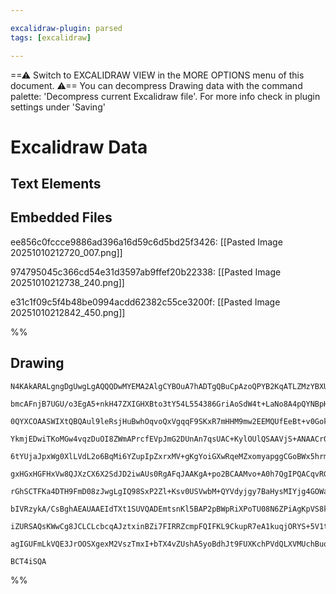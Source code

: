 ```yaml
---

excalidraw-plugin: parsed
tags: [excalidraw]

---
```

==⚠  Switch to EXCALIDRAW VIEW in the MORE OPTIONS menu of this document. ⚠== You can decompress Drawing data with the command palette: 'Decompress current Excalidraw file'. For more info check in plugin settings under 'Saving'


# Excalidraw Data

## Text Elements
## Embedded Files
ee856c0fccce9886ad396a16d59c6d5bd25f3426: [[Pasted Image 20251010212720_007.png]]

974795045c366cd54e31d3597ab9ffef20b22338: [[Pasted Image 20251010212738_240.png]]

e31c1f09c5f4b48be0994acdd62382c55ce3200f: [[Pasted Image 20251010212842_450.png]]

%%
## Drawing
```compressed-json
N4KAkARALgngDgUwgLgAQQQDwMYEMA2AlgCYBOuA7hADTgQBuCpAzoQPYB2KqATLZMzYBXUtiRoIACyhQ4zZAHoFAc0JRJQgEYA6bGwC2CgF7N6hbEcK4OCtptbErHALRY8RMpWdx8Q1TdIEfARcZgRmBShcZQUebQBGAFZtAAYaOiCEfQQOKGZuAG1wMFAwMogSbggAOQAlXAB2FIANXAA2WoBlAGEAcQBOAGZcPv1iTvp0sshYRCrCfWikfnLM

bmcAFnjB7UGU/o3EgA5+nkH47ZXIGHXBto3tY54L554386GriAoSdW4t+LaNo8A4pQYNBpHDYbCFfSQIQjKaTcJINR6JFJtO48NoXc4NQZfazKYLcFJfZhQUhsADWCG6bHwbFIVSp1mYcFwgVyU3Kmlw2BpympQg4xAZTJZEjZHA5XJyUF5kAAZoR8PhOrBSRJBB4lRBKdS6QB1X6Sbh8YoCKm0hCamDa9C6ypfEVIjjhfJoeJfNic7BqG7elLkq

0QYXCOAASWIXtQBQAul9leRsjHuBwhOqvoQxVgqqF9SKxR7mHHM9mw2EEMQUfEeBt+v0Gokkl9GCx2Fw0INEht20xWJxqpwxNwGk2kikATnmAARTJQGvcZUEMJfTTCMUAUWC2Vy5az+C+QjgxFwS9r3oabRS9ZSRzObWOXyIHBpGaPr7YguXaFX+DrlWURQEIcYQIgYq5so+qqsE6YSAgCBHIkbTYCkyrYFhCD9EcRxtLgxCDP0BHxG0xCJP02Dk

YkmjEDwiTKoMGw4vqzDuOI8ZWmAPrcfEVpJmG2DUnAn7qsUAC+KylOUlQSAAVjS+ANAACr0mj6A0ACyDTxNgGzVJozQUJgACaXBfLMnEVIsyjLGGaxoJsD5Av0YIgm0bQnCkN5fEGqDOPEj67CcUJkXeBwtpa0zfGa/x3NoblHCkDYpeCMKeXCCJIoq17JEkPB4W0N5kTi/ZhsSjqhjFhq2hKzKsuQsqctyiobgKQrFuKjINdKTVyq1sFqhqWrWc

6tYUjaJpxWg0XlLVdL2o6BqMi6YZupIpZxrxMV+gKgYoiGXwRqeMZxomyapggCGoBWx5hrmxD5hIF5FluxBbWJ901UhV6oP08RgiRIKEmGHZDt2vA8A0A6dsOo6cSx07xP0iQMbOC7BJeK5rggG7vbuWQKoelYxae57Y9et73ihbzo2Gb4fmgd3fr+f0AUBNUgWBVSQY4HAwcmarXX9EDNjCqPTok2B3GhFEbAg5xEZRDS4Jo/TKsqCDKjwKSaO8

gxHGxHGFHxVw8QJXzCX6X2SdJD2iwAUs0RgAFqJAAKgA+po2BCAAMvo+A0h7QgIPQACqvRGPqVnzLZ9kxY5AUbIMcSQm0qPEUFZGoX53CG6k9aJKh8RNKh5ygzFPzEH8aBow8bzTneEL3F5MNhvCiLIt6DGPMRhvgscz4Tv0RIC1Vk1GvSPVSugMoDQq+r8oKJ1ivVc/QP1LVL0L6pLWNq0TcB0+mrX5qzVPtoH1U41vX4m2eiivr+gdwbVeUJ3R

rGhSCTFKa4DTH9FmD08zJwgLgIQ98SxP2Zl+Ksv0USVwbM+QYVdyjgy7BaHysMIYjg4GOWaIYjjMT7JcB685Fx/lQBzPGYZNyimIITfceQvonjPBeahZdqa63wu3D+kBGZsIZj+Ok7NcaTQvDzCQfNoJDXgqLRWel4jKn2NgRiGxNAbCOJoBA+wDgCmIMQYEhseDqOlorXWGFjYEE4kUaYPFzb8WmH/co1tRJwPEmUCS4A/4QLgHATUnDuAyWgPC

bIVRzykA/CsBghAEAUAAEIdTXt1SUVQADEmtsnKl5BAP2pBWpRiXPoTU08N6ZPiAgKpVS8kFKKSU5Jq8uoVL6uyHePJYn1IVMUrIAAxYaN8dRHzqSIBpWQym2jPnXXgXSxk9JKZMxao1b4jLmYUhZWRajCHdLA1AO1IDdNyL0/QAB5V+sBDof3yfM45JS+mcCgH0wBap/KJHWeM/QDzcidEIEYTiusPmbP0B7LAUAACCRBlCQwgMEZUbVig3I2Xc

iZURSAQsKWwCg8JCLCLcbcqAJztxinBZi7FIRRZcmpFQIFKL9CkupR7eA1kuqjORYS+5V1tmOhAfNa26pmh1jBAkbR4JtjPG0W0WJ7FqTqlMv8YqqRWxWNRkMZ47zEVGDYAYEJYMCBhzJIlFK+i7aIqORyrZ71PoSFZbE4UJBfn/OwXa0gDqlweNQBqz+rriBaTYE9YlatgjiMAnQ71JBWmoBkpARJjJRakGUPyAAFM8GGvAy7UHTWmlIjwACU+p

agIGUFmLkVQE3JrOOSXgexM2VszTmxI+bTX4vZUshA5yoBdhJt9FUXKchPVdQLXVMUchBuoVSMOVsiAeonWG8oHBAGcVnb6IQUA3xLtIJOsMixolMGqIu7gy7t1cjpKQQNmhg2Hs3QgZtkA7DyQQNgPInQF1wD9QGhdF7qG0NiQKTtjAPbavwMO8occdSZCfVgq2YEoAGCZXMTxPbBGiO/RIsMKYDCdAg52zgONQ2vlCBCyDAGgO228eAKSdA4Lh

BCT4iSQA
```
%%